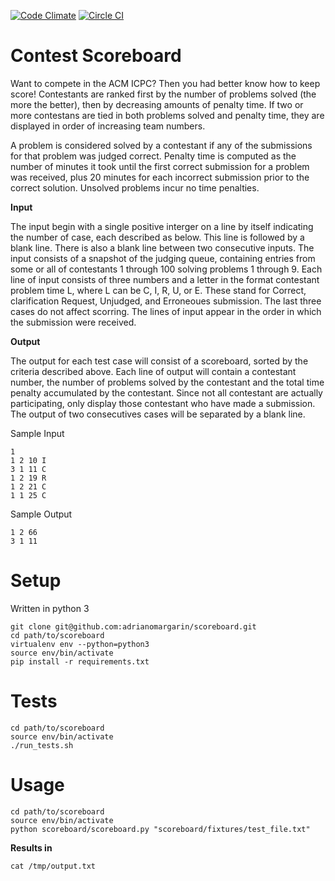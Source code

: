 [![Code Climate](https://codeclimate.com/github/adrianomargarin/scoreboard/badges/gpa.svg)](https://codeclimate.com/github/adrianomargarin/scoreboard)
[![Circle CI](https://circleci.com/gh/adrianomargarin/scoreboard.svg?style=svg)](https://circleci.com/gh/adrianomargarin/scoreboard)

# Contest Scoreboard

Want to compete in the ACM ICPC? Then you had better know how to keep score!
Contestants are ranked first by the number of problems solved (the more the better),
then by decreasing amounts of penalty time. If two or more contestans are tied in
both problems solved and penalty time, they are displayed in order of increasing team
numbers.

A problem is considered solved by a contestant if any of the submissions for that
problem was judged correct. Penalty time is computed as the number of minutes it
took until the first correct submission for a problem was received, plus 20 minutes for
each incorrect submission prior to the correct solution. Unsolved problems incur no
time penalties.

**Input**

The input begin with a single positive interger on a line by itself indicating the number
of case, each described as below. This line is followed by a blank line. There is also a
blank line between two consecutive inputs.
The input consists of a snapshot of the judging queue, containing entries from some
or all of contestants 1 through 100 solving problems 1 through 9. Each line of input
consists of three numbers and a letter in the format contestant problem time L, where
L can be C, I, R, U, or E. These stand for Correct, clarification Request,
Unjudged, and Erroneoues submission. The last three cases do not affect scorring.
The lines of input appear in the order in which the submission were received.

**Output**


The output for each test case will consist of a scoreboard, sorted by the criteria described
above. Each line of output will contain a contestant number, the number of problems
solved by the contestant and the total time penalty accumulated by the contestant.
Since not all contestant are actually participating, only display those contestant who
have made a submission.
The output of two consecutives cases will be separated by a blank line.

Sample Input
```shell
1
1 2 10 I
3 1 11 C
1 2 19 R
1 2 21 C
1 1 25 C
```
Sample Output
```shell
1 2 66
3 1 11
```

# Setup

Written in python 3

```shell
git clone git@github.com:adrianomargarin/scoreboard.git
cd path/to/scoreboard
virtualenv env --python=python3
source env/bin/activate
pip install -r requirements.txt
```

# Tests

```shell
cd path/to/scoreboard
source env/bin/activate
./run_tests.sh
```

# Usage

```shell
cd path/to/scoreboard
source env/bin/activate
python scoreboard/scoreboard.py "scoreboard/fixtures/test_file.txt"
```

**Results in**

```shell
cat /tmp/output.txt
```
